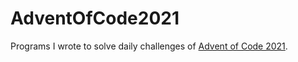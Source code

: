 # AdventOfCode2021
Programs I wrote to solve daily challenges of [Advent of Code 2021](https://adventofcode.com/2021).

